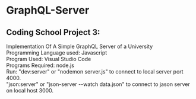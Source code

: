 # GraphQL-Server
## Coding School Project 3:

Implementation Of A Simple GraphQL Server of a University\
Programming Language used: Javascript\
Program Used: Visual Studio Code\
Programs Required: node.js\
Run: "dev:server" or  "nodemon server.js" to connect to local server port 4000.\
      "json:server" or "json-server --watch data.json" to connect to jason server on local host 3000.
